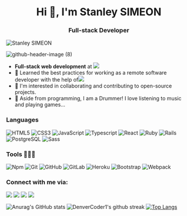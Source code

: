 <h1 align="center">Hi 👋, I'm Stanley SIMEON</h1>
<h3 align="center">Full-stack Developer</h3>
<p align="left"> <img src="https://komarev.com/ghpvc/?username=stanleySimeon&label=Views&color=blue&style=plastic" alt="Stanley SIMEON" /></p>

![github-header-image (8)](https://github.com/stanleySimeon/stanleySimeon/assets/91237525/f94bf12f-cf6a-4b33-bdd5-6d22c46c769e)

- **Full-stack web development** at ![](https://img.shields.io/badge/-Microverse-blueviolet)
- 🌱 Learned the best practices for working as a remote software developer with the help of![](https://img.shields.io/badge/-Microverse-blueviolet)
- 👯 I'm interested in collaborating and contributing to open-source projects.
- 🤔 Aside from programming,  I am a Drummer! I love listening to music and playing games...

### Languages

![HTML5](https://icongr.am/devicon/html5-original.svg?size=50&color=currentColor)
![CSS3](https://icongr.am/devicon/css3-original.svg?size=50&color=currentColor)
![JavaScript](https://icongr.am/devicon/javascript-original.svg?size=50&color=currentColor)
![Typescript](https://icongr.am/devicon/typescript-original.svg?size=50&color=currentColor)
![React](https://icongr.am/devicon/react-original-wordmark.svg?size=50&color=currentColor)
![Ruby](https://icongr.am/devicon/ruby-original.svg?size=50&color=currentColor)
![Rails](https://icongr.am/devicon/rails-original-wordmark.svg?size=50&color=currentColor)
![PostgreSQL](https://icongr.am/devicon/postgresql-original-wordmark.svg?size=50&color=currentColor)
![Sass](https://icongr.am/devicon/sass-original.svg?size=50&color=currentColor)

### Tools 👨🏾‍💻

![Npm](https://icongr.am/devicon/npm-original-wordmark.svg?size=50&color=currentColor)
![Git](https://icongr.am/devicon/git-original.svg?size=50&color=currentColor)
![GitHub](https://icongr.am/devicon/github-original.svg?size=50&color=currentColor)
![GitLab](https://icongr.am/devicon/gitlab-original.svg?size=50&color=currentColor)
![Heroku](https://icongr.am/devicon/heroku-original-wordmark.svg?size=50&color=currentColor)
![Bootstrap](https://icongr.am/devicon/bootstrap-plain.svg?size=50&color=131eae)
![Webpack](https://icongr.am/devicon/webpack-original.svg?size=50&color=currentColor)


### Connect with me via:
<p>
  <a target="_blank"
    href="https://wa.me/+17864756051"><img
    src="https://img.shields.io/badge/WhatsApp-25D366?style=for-the-badge&logo=whatsapp&logoColor=white"></img></a>  
  <a target="_blank"
    href="mailto:mstanley.me@gmail.com"><img 
    src="https://img.shields.io/badge/-Gmail-D14836?style=for-the-badge&logo=Gmail&logoColor=white"></img></a>
  <a target="_blank"
    href="https://www.linkedin.com/in/stanleysimeon/"><img
    src="https://img.shields.io/badge/-LinkedIn-0077b5?style=for-the-badge&logo=LinkedIn&logoColor=white"></img></a>
  <a target="_blank"
    href="https://twitter.com/mstanleyme"><img
    src="https://img.shields.io/badge/-Twitter-1DA1F2?style=for-the-badge&logo=Twitter&logoColor=white"></img></a>
</p>


![Anurag's GitHub stats](https://github-readme-stats.vercel.app/api?username=stanleySimeon&show_icons=true&theme=radical)
![DenverCoder1's github streak](https://github-readme-streak-stats.herokuapp.com/?user=stanleySimeon&theme=blue-green)
[![Top Langs](https://github-readme-stats.vercel.app/api/top-langs/?username=stanleySimeon&exclude_repo=github-readme-stats,stanleySimeon.github.io)](https://github.com/stanleySimeon/github-readme-stats)
